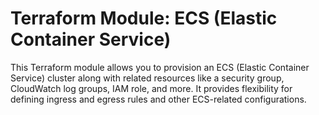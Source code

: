 # Terraform Module: ECS (Elastic Container Service)

This Terraform module allows you to provision an ECS (Elastic Container Service) cluster along with related resources like a security group, CloudWatch log groups, IAM role, and more. It provides flexibility for defining ingress and egress rules and other ECS-related configurations.